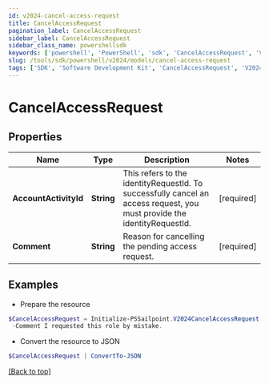 ```yaml
---
id: v2024-cancel-access-request
title: CancelAccessRequest
pagination_label: CancelAccessRequest
sidebar_label: CancelAccessRequest
sidebar_class_name: powershellsdk
keywords: ['powershell', 'PowerShell', 'sdk', 'CancelAccessRequest', 'V2024CancelAccessRequest'] 
slug: /tools/sdk/powershell/v2024/models/cancel-access-request
tags: ['SDK', 'Software Development Kit', 'CancelAccessRequest', 'V2024CancelAccessRequest']
---
```



# CancelAccessRequest

## Properties

Name | Type | Description | Notes
------------ | ------------- | ------------- | -------------
**AccountActivityId** |  **String** | This refers to the identityRequestId. To successfully cancel an access request, you must provide the identityRequestId. | [required]
**Comment** |  **String** | Reason for cancelling the pending access request. | [required]

## Examples

- Prepare the resource
```powershell
$CancelAccessRequest = Initialize-PSSailpoint.V2024CancelAccessRequest  -AccountActivityId 2c9180835d2e5168015d32f890ca1581 `
 -Comment I requested this role by mistake.
```

- Convert the resource to JSON
```powershell
$CancelAccessRequest | ConvertTo-JSON
```


[[Back to top]](#) 

